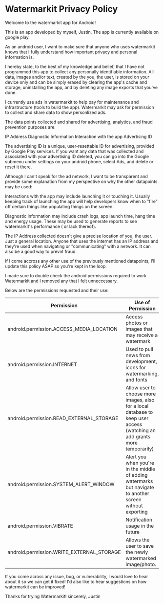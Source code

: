 # Watermarkit Privacy Policy

Welcome to the watermarkit app for Android!

This is an app developed by myself, Justin. The app is currently available on google play.

As an android user, I want to make sure that anyone who uses watermarkit knows that I fully understand how important privacy and personal information is.

I hereby state, to the best of my knowledge and belief, that I have not programmed this app to collect any personally identifiable information. All data, images and/or text, created by the you, the user, is stored on your device only and can be simply erased by clearing the app's cache and storage, uninstalling the app, and by deleting any image exports that you've done.

I currently use ads in watermarkit to help pay for maintenance and infrastructure (tools to build the app).  Watermarkit may ask for permission to collect and share data to show personlized ads.

The data points collected and shared for advertising, analytics, and fraud prevention purposes are:

IP Address
Diagnostic Information
Interaction with the app
Advertising ID

The advertising ID is a unique, user-resettable ID for advertising, provided by Google Play services.  If you want any data that was collected and associated with your advertising ID deleted, you can go into the Google submenu under settings on your android phone, select Ads, and delete or reset it there.

Although I can't speak for the ad network, I want to be transparent and provide some explanation from my perspective on why the other datapoints may be used:

Interactions with the app may include launching it or touching it.  Usually keeping track of launching the app will help developers know when to "fire" off certain things like populating things on the screen.

Diagnostic information may include crash logs, app launch time, hang time and energy usage.  These may be used to generate reports to see watermarkit's performance ( or lack thereof).

The IP Address collected doesn't give a precise location of you, the user.  Just a general location.  Anyone that uses the internet has an IP address and they're used when navigating or "communicating" with a network.  It can also be a good way to prevnt fraud.

If I come accross any other use of the previously mentioned datapoints, I'll update this policy ASAP so you're kept in the loop.

I made sure to double check the android permissions required to work Watermarkit and I removed any that I felt unneccessary.

Below are the permissions requested and their use:

|Permission                             | Use of Permission|
|---------------------------------------|----------------|
|android.permission.ACCESS_MEDIA_LOCATION |Access photos or images that may receive a watermark                                                                     |
|android.permission.INTERNET              |Used to pull news from development, icons for watermarking, and fonts                                                    |
|android.permission.READ_EXTERNAL_STORAGE |Allow user to choose more images, also for a local database to keep user access (watching an add grants more temporarily)|
|android.permission.SYSTEM_ALERT_WINDOW   |Alert you when you're in the middle of adding watermarks but navigate to another screen without exporting                |
|android.permission.VIBRATE               |Notification usage in the future                                                                                         |
|android.permission.WRITE_EXTERNAL_STORAGE|Allows the user to save the newly watermarked image/photo.                                                               |

If you come across any issue, bug, or vulnerability, I would love to hear about it so we can get it fixed!  I'd also like to hear suggestions on how watermarkit can be improved!

Thanks for trying Watermarkit!
sincerely,
Justin
